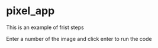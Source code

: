 # pixel_app

This is an example of frist steps 

Enter a number of the image and click enter to run the code
